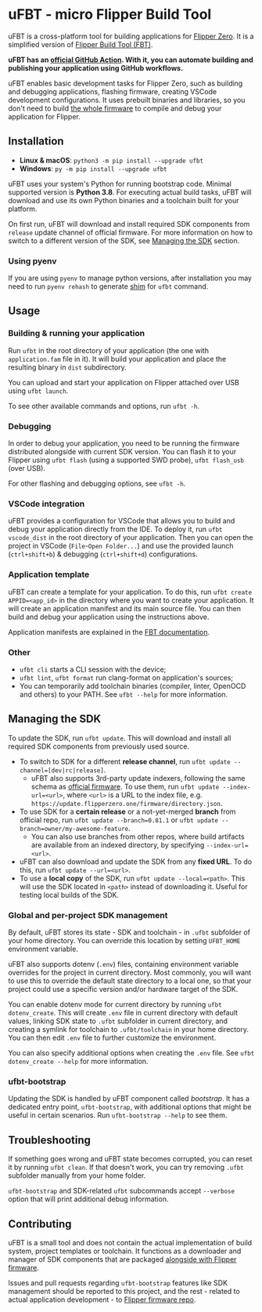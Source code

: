 # uFBT - micro Flipper Build Tool

uFBT is a cross-platform tool for building applications for [Flipper Zero](https://flipperzero.one/). It is a simplified version of [Flipper Build Tool (FBT)](https://github.com/flipperdevices/flipperzero-firmware/blob/dev/documentation/fbt.md).

**uFBT has an [official GitHub Action](https://github.com/marketplace/actions/build-flipper-application-package-fap). With it, you can automate building and publishing your application using GitHub workflows.**

uFBT enables basic development tasks for Flipper Zero, such as building and debugging applications, flashing firmware, creating VSCode development configurations. It uses prebuilt binaries and libraries, so you don't need to build [the whole firmware](https://github.com/flipperdevices/flipperzero-firmware) to compile and debug your application for Flipper.

## Installation

- **Linux & macOS**: `python3 -m pip install --upgrade ufbt`
- **Windows**: `py -m pip install --upgrade ufbt`

uFBT uses your system's Python for running bootstrap code. Minimal supported version is **Python 3.8**. For executing actual build tasks, uFBT will download and use its own Python binaries and a toolchain built for your platform.

On first run, uFBT will download and install required SDK components from `release` update channel of official firmware. For more information on how to switch to a different version of the SDK, see [Managing the SDK](#managing-the-sdk) section.

### Using pyenv

If you are using `pyenv` to manage python versions, after installation you may need to run `pyenv rehash` to generate [shim](https://github.com/pyenv/pyenv#understanding-shims) for `ufbt` command. 

## Usage

### Building & running your application

Run `ufbt` in the root directory of your application (the one with `application.fam` file in it). It will build your application and place the resulting binary in `dist` subdirectory.

You can upload and start your application on Flipper attached over  USB using `ufbt launch`. 

To see other available commands and options, run `ufbt -h`.

### Debugging

In order to debug your application, you need to be running the firmware distributed alongside with current SDK version. You can flash it to your Flipper using `ufbt flash` (using a supported SWD probe), `ufbt flash_usb` (over USB). 

For other flashing and debugging options, see `ufbt -h`.

### VSCode integration

uFBT provides a configuration for VSCode that allows you to build and debug your application directly from the IDE. To deploy it, run `ufbt vscode_dist` in the root directory of your application. Then you can open the project in VSCode (`File`-`Open Folder...`) and use the provided launch (`ctrl+shift+b`) & debugging (`ctrl+shift+d`) configurations.

### Application template

uFBT can create a template for your application. To do this, run `ufbt create APPID=<app_id>` in the directory where you want to create your application. It will create an application manifest and its main source file. You can then build and debug your application using the instructions above.

Application manifests are explained in the [FBT documentation](https://github.com/flipperdevices/flipperzero-firmware/blob/dev/documentation/AppManifests.md).

### Other

 * `ufbt cli` starts a CLI session with the device;
 * `ufbt lint`, `ufbt format` run clang-format on application's sources;
 * You can temporarily add toolchain binaries (compiler, linter, OpenOCD and others) to your PATH. See `ufbt --help` for more information.

## Managing the SDK

To update the SDK, run `ufbt update`. This will download and install all required SDK components from previously used source.

- To switch to SDK for a different **release channel**, run `ufbt update --channel=[dev|rc|release]`. 
    - uFBT also supports 3rd-party update indexers, following the same schema as [official firmware](https://github.com/flipperdevices/flipperzero-firmware). To use them, run `ufbt update --index-url=<url>`, where `<url>` is a URL to the index file, e.g. `https://update.flipperzero.one/firmware/directory.json`.
- To use SDK for a **certain release** or a not-yet-merged **branch** from official repo, run `ufbt update --branch=0.81.1` or `ufbt update --branch=owner/my-awesome-feature`. 
    - You can also use branches from other repos, where build artifacts are available from an indexed directory, by specifying `--index-url=<url>`.
- uFBT can also download and update the SDK from any **fixed URL**. To do this, run `ufbt update --url=<url>`.
- To use a **local copy** of the SDK, run `ufbt update --local=<path>`. This will use the SDK located in `<path>` instead of downloading it. Useful for testing local builds of the SDK.

### Global and per-project SDK management

By default, uFBT stores its state - SDK and toolchain - in `.ufbt` subfolder of your home directory. You can override this location by setting `UFBT_HOME` environment variable.

uFBT also supports dotenv (`.env`) files, containing environment variable overrides for the project in current directory. Most commonly, you will want to use this to override the default state directory to a local one, so that your project could use a specific version and/or hardware target of the SDK. 

You can enable dotenv mode for current directory by running `ufbt dotenv_create`. This will create `.env` file in current directory with default values, linking SDK state to `.ufbt` subfolder in current directory, and creating a symlink for toolchain to `.ufbt/toolchain` in your home directory. You can then edit `.env` file to further customize the environment. 

You can also specify additional options when creating the `.env` file. See `ufbt dotenv_create --help` for more information.

### ufbt-bootstrap

Updating the SDK is handled by uFBT component called _bootstrap_. It has a dedicated entry point, `ufbt-bootstrap`, with additional options that might be useful in certain scenarios. Run `ufbt-bootstrap --help` to see them.

## Troubleshooting

If something goes wrong and uFBT state becomes corrupted, you can reset it by running `ufbt clean`. If that doesn't work, you can try removing `.ufbt` subfolder manually from your home folder.

`ufbt-bootstrap` and SDK-related `ufbt` subcommands accept `--verbose` option that will print additional debug information.

## Contributing

uFBT is a small tool and does not contain the actual implementation of build system, project templates or toolchain. It functions as a downloader and manager of SDK components that are packaged [alongside with Flipper firmware](https://github.com/flipperdevices/flipperzero-firmware/tree/dev/scripts/ufbt). 

Issues and pull requests regarding `ufbt-bootstrap` features like SDK management should be reported to this project, and the rest - related to actual application development - to [Flipper firmware repo](https://github.com/flipperdevices/flipperzero-firmware/issues).
